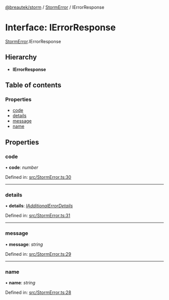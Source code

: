[@breautek/storm](../README.md) / [StormError](../modules/stormerror.md) / IErrorResponse

# Interface: IErrorResponse

[StormError](../modules/stormerror.md).IErrorResponse

## Hierarchy

* **IErrorResponse**

## Table of contents

### Properties

- [code](stormerror.ierrorresponse.md#code)
- [details](stormerror.ierrorresponse.md#details)
- [message](stormerror.ierrorresponse.md#message)
- [name](stormerror.ierrorresponse.md#name)

## Properties

### code

• **code**: *number*

Defined in: [src/StormError.ts:30](https://github.com/breautek/storm/blob/022545d/src/StormError.ts#L30)

___

### details

• **details**: [*IAdditionalErrorDetails*](stormerror.iadditionalerrordetails.md)

Defined in: [src/StormError.ts:31](https://github.com/breautek/storm/blob/022545d/src/StormError.ts#L31)

___

### message

• **message**: *string*

Defined in: [src/StormError.ts:29](https://github.com/breautek/storm/blob/022545d/src/StormError.ts#L29)

___

### name

• **name**: *string*

Defined in: [src/StormError.ts:28](https://github.com/breautek/storm/blob/022545d/src/StormError.ts#L28)
